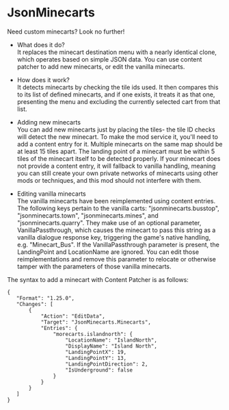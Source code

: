 # JsonMinecarts
 Need custom minecarts? Look no further!
 
 * What does it do?  
 It replaces the minecart destination menu with a nearly identical clone, which
 operates based on simple JSON data. You can use content patcher to add new minecarts,
 or edit the vanilla minecarts.
 
 * How does it work?  
 It detects minecarts by checking the tile ids used. It then compares this to its list
 of defined minecarts, and if one exists, it treats it as that one, presenting the menu
 and excluding the currently selected cart from that list.  
 
 * Adding new minecarts  
 You can add new minecarts just by placing the tiles- the tile ID checks will detect the
 new minecart. To make the mod service it, you'll need to add a content entry for it.
 Multiple minecarts on the same map should be at least 15 tiles apart. The landing point
 of a minecart must be within 5 tiles of the minecart itself to be detected properly. If
 your minecart does not provide a content entry, it will fallback to vanilla handling, 
 meaning you can still create your own private networks of minecarts using other mods or
 techniques, and this mod should not interfere with them.
 
 * Editing vanilla minecarts  
 The vanilla minecarts have been reimplemented using content entries. The following keys
 pertain to the vanilla carts: "jsonminecarts.busstop", "jsonminecarts.town", 
 "jsonminecarts.mines", and "jsonminecarts.quarry". They make use of an optional parameter,
 VanillaPassthrough, which causes the minecart to pass this string as a vanilla dialogue 
 response key, triggering the game's native handling, e.g. "Minecart_Bus". If the 
 VanillaPassthrough parameter is present, the LandingPoint and LocationName are ignored. 
 You can edit those reimplementations and remove this parameter to relocate or otherwise 
 tamper with the parameters of those vanilla minecarts.
   
 The syntax to add a minecart with Content Patcher is as follows:  
   
 ```
 {
    "Format": "1.25.0",
    "Changes": [
        {
            "Action": "EditData",
            "Target": "JsonMinecarts.Minecarts",
            "Entries": {
                "morecarts.islandnorth": {
                    "LocationName": "IslandNorth",
                    "DisplayName": "Island North",
                    "LandingPointX": 19,
                    "LandingPointY": 13,
                    "LandingPointDirection": 2,
                    "IsUnderground": false
                }
            }
        }
    ]
 }
 ```